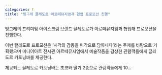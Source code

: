 ```yaml
---
categories: f
title: "빙그레 끌레도르 아르떼뮤지엄과 협업 프로모션 진행"
---
```

빙그레의 프리미엄 아이스크림 브랜드 끌레도르가 아르떼뮤지엄과 협업해 프로모션을 진행한다.

이번 끌레도르 프로모션은 ‘시각의 감동을 미각으로 담아내다’라는 주제를 바탕으로 기획했으며 미디어아트 전시관 아르떼뮤지엄에서 예술작품을 감상한 관람객들에게 끌레도르 카토닝바를 제공한다. 

제공되는 끌레도르 카토닝바는 초코와 딸기 2종으로 관람객들에게 10...